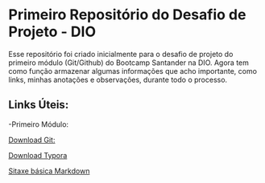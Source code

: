 # Primeiro Repositório do Desafio de Projeto - DIO
Esse repositório foi criado inicialmente para o desafio de projeto do primeiro módulo (Git/Github) do Bootcamp Santander na  DIO.
Agora tem como função armazenar algumas informações que acho importante, como links, minhas anotações e observações, durante todo o processo.



## **Links Úteis**:
-Primeiro Módulo:

[Download Git:](https://git-scm.com/downloads)

[Download Typora](https://typora.io/)

[Sitaxe básica Markdown](https://www.markdownguide.org/basic-syntax/)
